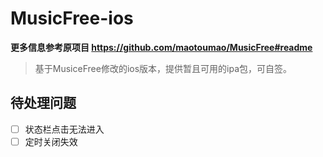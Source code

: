 # MusicFree-ios

**更多信息参考原项目 <https://github.com/maotoumao/MusicFree#readme>**
> 基于MusiceFree修改的ios版本，提供暂且可用的ipa包，可自签。

## 待处理问题
- [ ] 状态栏点击无法进入
- [ ] 定时关闭失效
